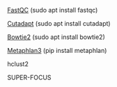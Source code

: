 [FastQC](https://www.bioinformatics.babraham.ac.uk/projects/fastqc/) (sudo apt install fastqc)

[Cutadapt](https://cutadapt.readthedocs.io/en/stable/index.html) (sudo apt install cutadapt)

[Bowtie2](http://bowtie-bio.sourceforge.net/bowtie2/) (sudo apt install bowtie2)

[Metaphlan3](https://huttenhower.sph.harvard.edu/metaphlan/) (pip install metaphlan)

hclust2

SUPER-FOCUS
